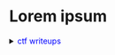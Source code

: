 # Lorem ipsum

<details>
<summary><font color="blue">ctf writeups</font></summary>

Lorem ipsum dolor sit amet.

</details>
